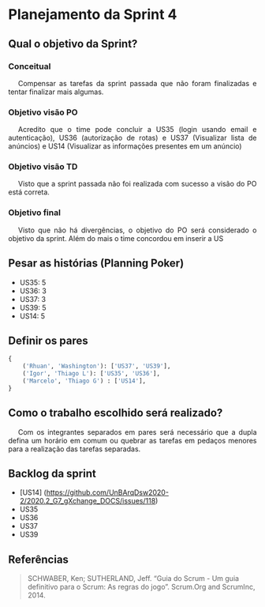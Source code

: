 # Planejamento da Sprint 4

## Qual o objetivo da Sprint?

### Conceitual

<p style="text-indent: 20px; text-align: justify">
Compensar as tarefas da sprint passada que não foram finalizadas e tentar finalizar mais algumas.
</p>

### Objetivo visão PO

<p style="text-indent: 20px; text-align: justify">
Acredito que o time pode concluir a US35 (login usando email e autenticação), US36 (autorização de rotas) e US37 (Visualizar lista de anúncios) e US14 (Visualizar as informações presentes em um anúncio)
</p>

### Objetivo visão TD

<p style="text-indent: 20px; text-align: justify">
Visto que a sprint passada não foi realizada com sucesso a visão do PO está correta.
</p>

### Objetivo final

<p style="text-indent: 20px; text-align: justify">
Visto que não há divergências, o objetivo do PO será considerado o objetivo da sprint. Além do mais o time concordou em inserir a US
</p>

## Pesar as histórias (Planning Poker)

- US35: 5
- US36: 3
- US37: 3
- US39: 5
- US14: 5

## Definir os pares

```python
{
    ('Rhuan', 'Washington'): ['US37', 'US39'],
    ('Igor', 'Thiago L'): ['US35', 'US36'],
    ('Marcelo', 'Thiago G') : ['US14'],
}
```

## Como o trabalho escolhido será realizado?

<p style="text-indent: 20px; text-align: justify">
Com os integrantes separados em pares será necessário que a dupla defina um horário em comum ou quebrar as tarefas em pedaços menores para a realização das tarefas separadas.
</p>

## Backlog da sprint

- [US14] (https://github.com/UnBArqDsw2020-2/2020.2_G7_gXchange_DOCS/issues/118)
- US35
- US36
- US37
- US39

## Referências

> SCHWABER, Ken; SUTHERLAND, Jeff. “Guia do Scrum - Um guia definitivo para o Scrum: As regras do jogo”. Scrum.Org and ScrumInc, 2014.
